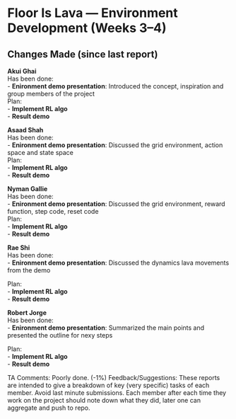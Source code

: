 
# Floor Is Lava — Environment Development (Weeks 3–4)

## Changes Made (since last report)


**Akui Ghai**<br/>
Has been done:<br/>
    - **Enironment demo presentation**: Introduced the concept, inspiration and group members of the project<br/>
Plan:<br/>
    - **Implement RL algo**<br/>
    - **Result demo**<br/>

**Asaad Shah**<br/>
Has been done:<br/>
    - **Enironment demo presentation**: Discussed the grid environment, action space and state space<br/>
Plan:<br/>
    - **Implement RL algo**<br/>
    - **Result demo**<br/>

**Nyman Gallie**<br/>
Has been done:<br/>
    - **Enironment demo presentation**: Discussed the grid environment, reward function, step code, reset code<br/>
Plan:<br/>
    - **Implement RL algo**<br/>
    - **Result demo**<br/>

**Rae Shi**<br/>
Has been done:<br/>
    - **Enironment demo presentation**: Discussed the dynamics lava movements from the demo<br/>

Plan:<br/>
    - **Implement RL algo**<br/>
    - **Result demo**<br/>

**Robert Jorge**<br/>
Has been done:<br/>
    - **Enironment demo presentation**: Summarized the main points and presented the outline for nexy steps<br/>

Plan:<br/>
    - **Implement RL algo** <br/>
    - **Result demo**<br/>


TA Comments: 
Poorly done. (-1%)
Feedback/Suggestions: These reports are intended to give a breakdown of key (very specific) tasks of each member. Avoid last minute submissions. Each member after each time they work on the project should note down what they did, later one can aggregate and push to repo. 


